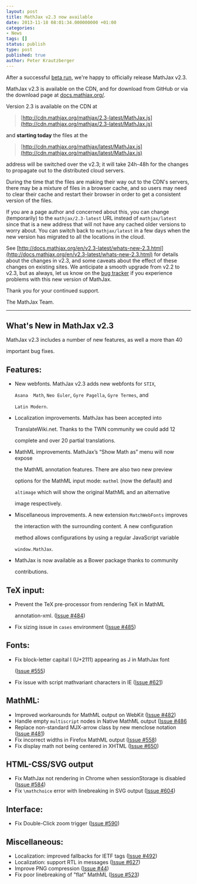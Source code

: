 ```yaml
---
layout: post
title: MathJax v2.3 now available
date: 2013-11-18 08:01:34.000000000 +01:00
categories:
- News
tags: []
status: publish
type: post
published: true
author: Peter Krautzberger
---
```


After a successful [beta run](http://www.mathjax.org/mathjax-v2-3-beta-now-available/), we're happy to officially release MathJax v2.3.

MathJax v2.3 is available on the CDN, and for download from GitHub or via the download page at [docs.mathjax.org/](http://docs.mathjax.org/en/v2.3-latest/installation.html).

Version 2.3 is available on the CDN at

> [http://cdn.mathjax.org/mathjax/2.3-latest/MathJax.js](http://cdn.mathjax.org/mathjax/2.3-latest/MathJax.js)

and **starting today** the files at the

> [http://cdn.mathjax.org/mathjax/latest/MathJax.js](http://cdn.mathjax.org/mathjax/latest/MathJax.js)

address will be switched over the v2.3; it will take 24h-48h for the changes to propagate out to the distributed cloud servers.

During the time that the files are making their way out to the CDN's servers, there may be a mixture of files in a browser cache, and so users may need to clear their cache and restart their browser in order to get a consistent version of the files.

If you are a page author and concerned about this, you can change (temporarily) to the `mathjax/2.3-latest` URL instead of `mathjax/latest` since that is a new address that will not have any cached older versions to worry about. You can switch back to `mathjax/latest` in a few days when the new version has migrated to all the locations in the cloud.

See [http://docs.mathjax.org/en/v2.3-latest/whats-new-2.3.html](http://docs.mathjax.org/en/v2.3-latest/whats-new-2.3.html) for details about the changes in v2.3, and some caveats about the effect of these changes on existing sites. We anticipate a smooth upgrade from v2.2 to v2.3, but as always, let us know on the [bug tracker](http://github.com/mathjax/mathjax/issues) if you experience problems with this new version of MathJax.

Thank you for your continued support.

The MathJax Team.

* * *

## What's New in MathJax v2.3

MathJax v2.3 includes a number of new features, as well a more than 40

important bug fixes.

## Features:

*   New webfonts. MathJax v2.3 adds new webfonts for `STIX`,

    `Asana  Math`, `Neo Euler`, `Gyre Pagella`, `Gyre Termes`, and

    `Latin Modern`.

*   Localization improvements. MathJax has been accepted into

    TranslateWiki.net. Thanks to the TWN community we could add 12

    complete and over 20 partial translations.

*   MathML improvements. MathJax’s “Show Math as” menu will now expose

    the MathML annotation features. There are also two new preview

    options for the MathML input mode: `mathml` (now the default) and

    `altimage` which will show the original MathML and an alternative

    image respectively.

*   Miscellaneous improvements. A new extension `MatchWebFonts` improves

    the interaction with the surrounding content. A new configuration

    method allows configurations by using a regular JavaScript variable

    `window.MathJax`.

*   MathJax is now available as a Bower package thanks to community

    contributions.

## TeX input:

*   Prevent the TeX pre-processor from rendering TeX in MathML

    annotation-xml. ([Issue &#35;484](https://github.com/mathjax/MathJax/issues/484))
*   Fix sizing issue in `cases` environment ([Issue &#35;485](https://github.com/mathjax/MathJax/issues/485))

## Fonts:

*   Fix block-letter capital I (U+2111) appearing as J in MathJax font

    ([Issue &#35;555](https://github.com/mathjax/MathJax/issues/555))
*   Fix issue with script mathvariant characters in IE ([Issue &#35;621](https://github.com/mathjax/MathJax/issues/621))

## MathML:

*   Improved workarounds for MathML output on WebKit ([Issue &#35;482](https://github.com/mathjax/MathJax/issues/482))
*   Handle empty `multiscript` nodes in Native MathML output ([Issue &#35;486](https://github.com/mathjax/MathJax/issues/486)
*   Replace non-standard MJX-arrow class by new menclose notation ([Issue &#35;481](https://github.com/mathjax/MathJax/issues/481))
*   Fix incorrect widths in Firefox MathML output ([Issue &#35;558](https://github.com/mathjax/MathJax/issues/558))
*   Fix display math not being centered in XHTML ([Issue &#35;650](https://github.com/mathjax/MathJax/issues/650))

## HTML-CSS/SVG output

*   Fix MathJax not rendering in Chrome when sessionStorage is disabled ([Issue &#35;584](https://github.com/mathjax/MathJax/issues/584))
*   Fix `\mathchoice` error with linebreaking in SVG output ([Issue &#35;604](https://github.com/mathjax/MathJax/issues/604))

## Interface:

*   Fix Double-Click zoom trigger ([Issue &#35;590](https://github.com/mathjax/MathJax/issues/590))

## Miscellaneous:

*   Localization: improved fallbacks for IETF tags ([Issue &#35;492](https://github.com/mathjax/MathJax/issues/492))
*   Localization: support RTL in messages ([Issue &#35;627](https://github.com/mathjax/MathJax/issues/627))
*   Improve PNG compression ([Issue &#35;44](https://github.com/mathjax/MathJax/issues/44))
*   Fix poor linebreaking of "flat" MathML ([Issue &#35;523](https://github.com/mathjax/MathJax/issues/523))
